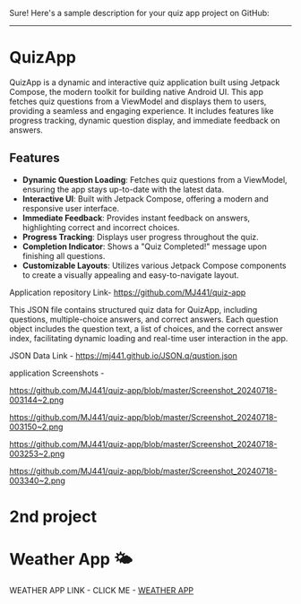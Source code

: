 

Sure! Here's a sample description for your quiz app project on GitHub:

---

# QuizApp

QuizApp is a dynamic and interactive quiz application built using Jetpack Compose, the modern toolkit for building native Android UI. This app fetches quiz questions from a ViewModel and displays them to users, providing a seamless and engaging experience. It includes features like progress tracking, dynamic question display, and immediate feedback on answers.

## Features

- **Dynamic Question Loading**: Fetches quiz questions from a ViewModel, ensuring the app stays up-to-date with the latest data.
- **Interactive UI**: Built with Jetpack Compose, offering a modern and responsive user interface.
- **Immediate Feedback**: Provides instant feedback on answers, highlighting correct and incorrect choices.
- **Progress Tracking**: Displays user progress throughout the quiz.
- **Completion Indicator**: Shows a "Quiz Completed!" message upon finishing all questions.
- **Customizable Layouts**: Utilizes various Jetpack Compose components to create a visually appealing and easy-to-navigate layout.


Application repository Link- https://github.com/MJ441/quiz-app


This JSON file contains structured quiz data for QuizApp, including questions, multiple-choice answers, and correct answers. Each question object includes the question text, a list of choices, and the correct answer index, facilitating dynamic loading and real-time user interaction in the app.

JSON Data Link - https://mj441.github.io/JSON.q/qustion.json


application Screenshots -

https://github.com/MJ441/quiz-app/blob/master/Screenshot_20240718-003144~2.png


https://github.com/MJ441/quiz-app/blob/master/Screenshot_20240718-003150~2.png




https://github.com/MJ441/quiz-app/blob/master/Screenshot_20240718-003253~2.png


https://github.com/MJ441/quiz-app/blob/master/Screenshot_20240718-003340~2.png


# 2nd project 


# Weather App 🌤️ 
WEATHER APP LINK -
CLICK ME -  [WEATHER APP ](https://github.com/MJ441/Weather-App/tree/master)
